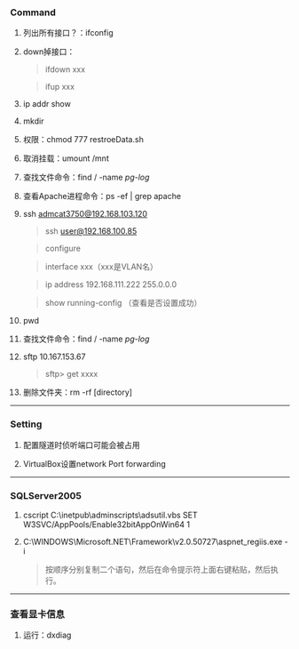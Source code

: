 ### Command

1. 列出所有接口？：ifconfig

2. down掉接口：

    > ifdown xxx

    > ifup xxx

3. ip addr show

4. mkdir

5. 权限：chmod 777 restroeData.sh

6. 取消挂载：umount /mnt

7. 查找文件命令：find / -name *pg-log*

8. 查看Apache进程命令：ps -ef | grep apache

9. ssh admcat3750@192.168.103.120

    > ssh user@192.168.100.85

    > configure

    > interface xxx（xxx是VLAN名）

    > ip address 192.168.111.222 255.0.0.0

    > show running-config （查看是否设置成功）

10. pwd

11. 查找文件命令：find / -name *pg-log*

12. sftp 10.167.153.67

    > sftp> get xxxx

13. 删除文件夹：rm -rf [directory]

---

### Setting
1. 配置隧道时侦听端口可能会被占用

2. VirtualBox设置network Port forwarding

---

### SQLServer2005
1. cscript C:\inetpub\adminscripts\adsutil.vbs SET W3SVC/AppPools/Enable32bitAppOnWin64 1

2. C:\WINDOWS\Microsoft.NET\Framework\v2.0.50727\aspnet_regiis.exe -i
    > 按顺序分别复制二个语句，然后在命令提示符上面右键粘贴，然后执行。

---

### 查看显卡信息
1. 运行：dxdiag

